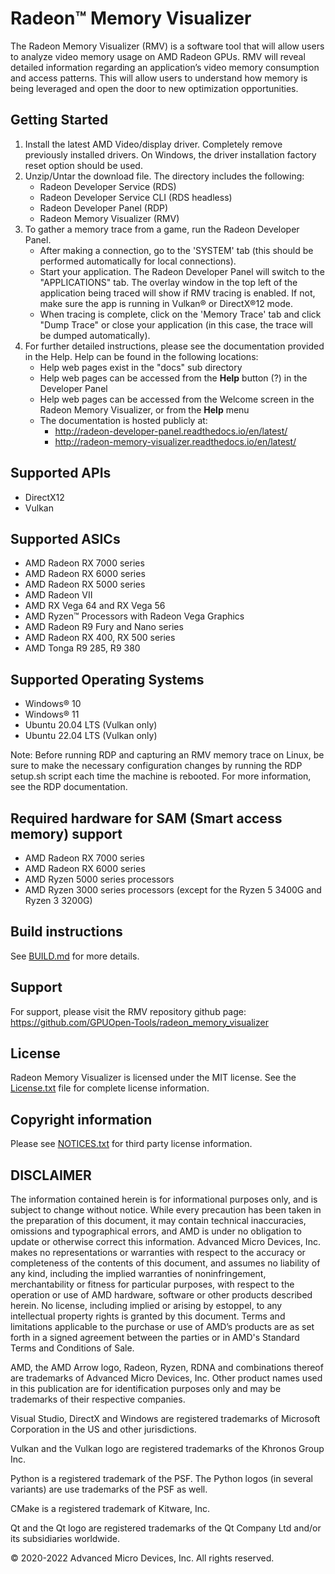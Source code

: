 # Radeon™ Memory Visualizer

The Radeon Memory Visualizer (RMV) is a software tool that will allow users to analyze video memory usage on AMD Radeon GPUs. RMV will reveal detailed information regarding an application’s video memory consumption and access patterns. This will allow users to understand how memory is being leveraged and open the door to new optimization opportunities.

## Getting Started

1. Install the latest AMD Video/display driver. Completely remove previously installed drivers.  On Windows, the driver installation factory reset option should be used.
2. Unzip/Untar the download file. The directory includes the following:
   * Radeon Developer Service (RDS)
   * Radeon Developer Service CLI (RDS headless)
   * Radeon Developer Panel (RDP)
   * Radeon Memory Visualizer (RMV)
3. To gather a memory trace from a game, run the Radeon Developer Panel.
   * After making a connection, go to the 'SYSTEM' tab (this should be performed automatically for local connections).
   * Start your application. The Radeon Developer Panel will switch to the "APPLICATIONS" tab. The overlay window in the top left of the application being traced will show if RMV tracing is enabled. If not, make sure the app is running in Vulkan® or DirectX®12 mode.
   * When tracing is complete, click on the 'Memory Trace' tab and click "Dump Trace" or close your application (in this case, the trace will be dumped automatically).
4. For further detailed instructions, please see the documentation provided in the Help. Help can be found in the following locations:
   * Help web pages exist in the "docs" sub directory
   * Help web pages can be accessed from the **Help** button (?) in the Developer Panel
   * Help web pages can be accessed from the Welcome screen in the Radeon Memory Visualizer, or from the **Help** menu
   * The documentation is hosted publicly at:
      * http://radeon-developer-panel.readthedocs.io/en/latest/
      * http://radeon-memory-visualizer.readthedocs.io/en/latest/

## Supported APIs
 * DirectX12
 * Vulkan

## Supported ASICs

* AMD Radeon RX 7000 series
* AMD Radeon RX 6000 series
* AMD Radeon RX 5000 series
* AMD Radeon VII
* AMD RX Vega 64 and RX Vega 56
* AMD Ryzen™ Processors with Radeon Vega Graphics
* AMD Radeon R9 Fury and Nano series
* AMD Radeon RX 400, RX 500 series
* AMD Tonga R9 285, R9 380

## Supported Operating Systems
* Windows® 10
* Windows® 11
* Ubuntu 20.04 LTS (Vulkan only)
* Ubuntu 22.04 LTS (Vulkan only)

Note: Before running RDP and capturing an RMV memory trace on Linux, be sure to make the necessary configuration changes by running the RDP setup.sh script each time the machine is rebooted. For more information, see the RDP documentation.

## Required hardware for SAM (Smart access memory) support
* AMD Radeon RX 7000 series
* AMD Radeon RX 6000 series
* AMD Ryzen 5000 series processors
* AMD Ryzen 3000 series processors (except for the Ryzen 5 3400G and Ryzen 3 3200G)

## Build instructions
See [BUILD.md](BUILD.md) for more details.

## Support ##
For support, please visit the RMV repository github page: https://github.com/GPUOpen-Tools/radeon_memory_visualizer

## License ##
Radeon Memory Visualizer is licensed under the MIT license. See the [License.txt](License.txt) file for complete license information.

## Copyright information ##
Please see [NOTICES.txt](NOTICES.txt) for third party license information.

## DISCLAIMER ##
The information contained herein is for informational purposes only, and is subject to change without notice. While every
precaution has been taken in the preparation of this document, it may contain technical inaccuracies, omissions and typographical
errors, and AMD is under no obligation to update or otherwise correct this information. Advanced Micro Devices, Inc. makes no
representations or warranties with respect to the accuracy or completeness of the contents of this document, and assumes no
liability of any kind, including the implied warranties of noninfringement, merchantability or fitness for particular purposes, with
respect to the operation or use of AMD hardware, software or other products described herein. No license, including implied or
arising by estoppel, to any intellectual property rights is granted by this document. Terms and limitations applicable to the purchase
or use of AMD’s products are as set forth in a signed agreement between the parties or in AMD's Standard Terms and Conditions
of Sale.

AMD, the AMD Arrow logo, Radeon, Ryzen, RDNA and combinations thereof are trademarks of Advanced Micro Devices, Inc. Other product names used in
this publication are for identification purposes only and may be trademarks of their respective companies.

Visual Studio, DirectX and Windows are registered trademarks of Microsoft Corporation in the US and other jurisdictions.

Vulkan and the Vulkan logo are registered trademarks of the Khronos Group Inc.

Python is a registered trademark of the PSF. The Python logos (in several variants) are use trademarks of the PSF as well.

CMake is a registered trademark of Kitware, Inc.

Qt and the Qt logo are registered trademarks of the Qt Company Ltd and/or its subsidiaries worldwide.


© 2020-2022 Advanced Micro Devices, Inc. All rights reserved.
